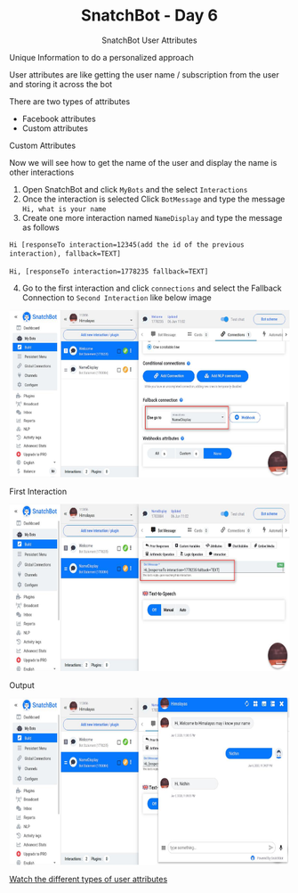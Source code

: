 <div align="center">
  <h1>SnatchBot - Day 6</h1>
  <p>SnatchBot User Attributes</p>
</div>

Unique Information to do a personalized approach

User attributes are like getting the user name / subscription from the user and storing it across the bot

There are two types of attributes

* Facebook attributes
* Custom attributes

Custom Attributes

Now we will see how to get the name of the user and display the name is other interactions

1. Open SnatchBot and click `MyBots` and the select `Interactions`
2. Once the interaction is selected Click `BotMessage` and type the message `Hi, what is your name`
3. Create one more interaction named `NameDisplay` and type the message as follows

```
Hi [responseTo interaction=12345(add the id of the previous interaction), fallback=TEXT]

Hi, [responseTo interaction=1778235 fallback=TEXT]
```

4. Go to the first interaction and click `connections` and select the Fallback Connection to `Second Interaction` like below image

<div align="center">
   <img src="../../assets/Day6/Build - SnatchBot.jpg" alt="snatchbot" height="300">
</div>

First Interaction

<div align="center">
   <img src="../../assets/Day6/Build - SnatchBot (1).jpg" alt="snatchbot" height="300">
</div>

Output

<div align="center">
   <img src="../../assets/Day6/Build - SnatchBot (2).jpg" alt="snatchbot" height="300">
</div>


[Watch the different types of user attributes](https://www.youtube.com/watch?v=SvEaNg33DAs)